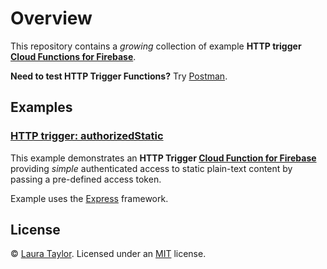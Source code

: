 # Overview

This repository contains a *growing* collection of example **HTTP trigger [Cloud Functions for Firebase](https://firebase.google.com/features/functions)**.

**Need to test HTTP Trigger Functions?**  Try [Postman](https://www.getpostman.com/).


## Examples

### [HTTP trigger: authorizedStatic](/authorized-static)

This example demonstrates an **HTTP Trigger [Cloud Function for Firebase](https://firebase.google.com/docs/functions/)** providing *simple* authenticated access to static plain-text content by passing a pre-defined access token.  

Example uses the [Express](https://expressjs.com/) framework.


## License

© [Laura Taylor](https://github.com/techstreams). Licensed under an [MIT](LICENSE) license.
